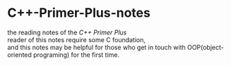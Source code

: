 # C++-Primer-Plus-notes
the reading notes of the *C++ Primer Plus*<br>
reader of this notes require some C foundation,<br>
and this notes may be helpful for those who get in touch with OOP(object-oriented programing) for the first time.
